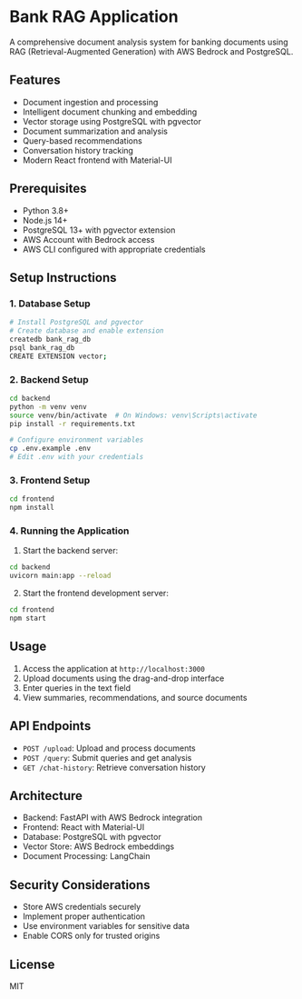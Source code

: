 # Bank RAG Application

A comprehensive document analysis system for banking documents using RAG (Retrieval-Augmented Generation) with AWS Bedrock and PostgreSQL.

## Features

- Document ingestion and processing
- Intelligent document chunking and embedding
- Vector storage using PostgreSQL with pgvector
- Document summarization and analysis
- Query-based recommendations
- Conversation history tracking
- Modern React frontend with Material-UI

## Prerequisites

- Python 3.8+
- Node.js 14+
- PostgreSQL 13+ with pgvector extension
- AWS Account with Bedrock access
- AWS CLI configured with appropriate credentials

## Setup Instructions

### 1. Database Setup

```bash
# Install PostgreSQL and pgvector
# Create database and enable extension
createdb bank_rag_db
psql bank_rag_db
CREATE EXTENSION vector;
```

### 2. Backend Setup

```bash
cd backend
python -m venv venv
source venv/bin/activate  # On Windows: venv\Scripts\activate
pip install -r requirements.txt

# Configure environment variables
cp .env.example .env
# Edit .env with your credentials
```

### 3. Frontend Setup

```bash
cd frontend
npm install
```

### 4. Running the Application

1. Start the backend server:
```bash
cd backend
uvicorn main:app --reload
```

2. Start the frontend development server:
```bash
cd frontend
npm start
```

## Usage

1. Access the application at `http://localhost:3000`
2. Upload documents using the drag-and-drop interface
3. Enter queries in the text field
4. View summaries, recommendations, and source documents

## API Endpoints

- `POST /upload`: Upload and process documents
- `POST /query`: Submit queries and get analysis
- `GET /chat-history`: Retrieve conversation history

## Architecture

- Backend: FastAPI with AWS Bedrock integration
- Frontend: React with Material-UI
- Database: PostgreSQL with pgvector
- Vector Store: AWS Bedrock embeddings
- Document Processing: LangChain

## Security Considerations

- Store AWS credentials securely
- Implement proper authentication
- Use environment variables for sensitive data
- Enable CORS only for trusted origins

## License

MIT 